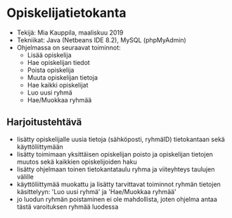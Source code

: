 # Opiskelijatietokanta 
- Tekijä: Mia Kauppila, maaliskuu 2019  
- Tekniikat: Java (Netbeans IDE 8.2), MySQL (phpMyAdmin)
- Ohjelmassa on seuraavat toiminnot:  
  - Lisää opiskelija
  - Hae opiskelijan tiedot
  - Poista opiskelija
  - Muuta opiskelijan tietoja
  - Hae kaikki opiskelijat
  - Luo uusi ryhmä
  - Hae/Muokkaa ryhmää

## Harjoitustehtävä  
- lisätty opiskelijalle uusia tietoja (sähköposti, ryhmäID) tietokantaan sekä käyttöliittymään
- lisätty toimimaan yksittäisen opiskelijan poisto ja opiskelijan tietojen muutos sekä kaikkien opiskelijoiden haku
- lisätty ohjelmaan toinen tietokantataulu ryhma ja viiteyhteys taulujen välille
- käyttöliittymää muokattu ja lisätty tarvittavat toiminnot ryhmän tietojen käsittelyyn: 'Luo uusi ryhmä' ja 'Hae/Muokkaa ryhmää'
- jo luodun ryhmän poistaminen ei ole mahdollista, joten ohjelma antaa tästä varoituksen ryhmää luodessa 

